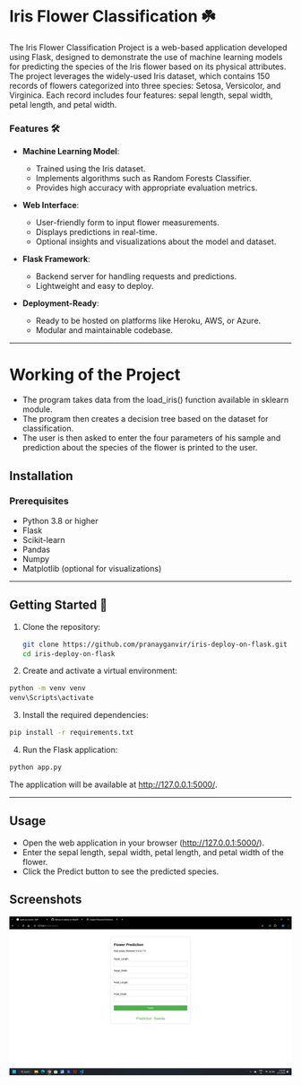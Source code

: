 
# Iris Flower Classification ☘️

The Iris Flower Classification Project is a web-based application developed using Flask, designed to demonstrate the use of machine learning models for predicting the species of the Iris flower based on its physical attributes. The project leverages the widely-used Iris dataset, which contains 150 records of flowers categorized into three species: Setosa, Versicolor, and Virginica. Each record includes four features: sepal length, sepal width, petal length, and petal width.

### Features 🛠️

- **Machine Learning Model**:
  - Trained using the Iris dataset.
  - Implements algorithms such as Random Forests Classifier.
  - Provides high accuracy with appropriate evaluation metrics.

- **Web Interface**:
  - User-friendly form to input flower measurements.
  - Displays predictions in real-time.
  - Optional insights and visualizations about the model and dataset.

- **Flask Framework**:
  - Backend server for handling requests and predictions.
  - Lightweight and easy to deploy.

- **Deployment-Ready**:
  - Ready to be hosted on platforms like Heroku, AWS, or Azure.
  - Modular and maintainable codebase.

---



# Working of the Project 

- The program takes data from the load_iris() function available in sklearn module.
- The program then creates a decision tree based on the dataset for classification.
- The user is then asked to enter the four parameters of his sample and prediction about the species of the flower is printed to the user.

## Installation

### Prerequisites
- Python 3.8 or higher
- Flask
- Scikit-learn
- Pandas
- Numpy
- Matplotlib (optional for visualizations)

--- 

## **Getting Started** 🚀 
1. Clone the repository:
   ```bash
   git clone https://github.com/pranayganvir/iris-deploy-on-flask.git
   cd iris-deploy-on-flask
   ```

2. Create and activate a virtual environment:
``` bash
python -m venv venv
venv\Scripts\activate
```
3. Install the required dependencies:
```bash
pip install -r requirements.txt
```

4. Run the Flask application:
```bash
python app.py
```
The application will be available at http://127.0.0.1:5000/.

---

## Usage
- Open the web application in your browser (http://127.0.0.1:5000/).
- Enter the sepal length, sepal width, petal length, and petal width of the flower.
- Click the Predict button to see the predicted species.

## Screenshots

![App Screenshot](https://github.com/pranayganvir/iris-deploy-on-flask/blob/main/Screenshot%20(6).png)



